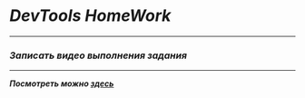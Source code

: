 # ***_DevTools HomeWork_*** #  
---------------  
### ***_Записать видео выполнения задания_*** ###  
----------------------  
***_Посмотреть можно [здесь](https://cloud.mail.ru/public/8n2S/UVck3nGWL)_***  
